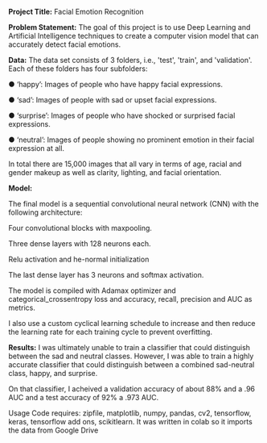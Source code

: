 **Project Title:** Facial Emotion Recognition

**Problem Statement:**
The goal of this project is to use Deep Learning and Artificial Intelligence techniques to create a computer vision model that can accurately detect facial emotions.

**Data:**
The data set consists of 3 folders, i.e., 'test', 'train', and 'validation'. Each of these folders has four subfolders:

● ‘happy’: Images of people who have happy facial expressions.

● ‘sad’: Images of people with sad or upset facial expressions.

● ‘surprise’: Images of people who have shocked or surprised facial expressions.

● ‘neutral’: Images of people showing no prominent emotion in their facial expression at all.

In total there are 15,000 images that all vary in terms of age, racial and gender makeup as well as clarity, lighting, and facial orientation.


**Model:**

The final model is a sequential convolutional neural network (CNN) with the following architecture:

Four convolutional blocks with maxpooling.

Three dense layers with 128 neurons each. 

Relu activation and he-normal initialization

The last dense layer has 3 neurons and softmax activation. 

The model is compiled with Adamax optimizer and categorical_crossentropy loss and accuracy, recall, precision and AUC as metrics.

I also use a custom cyclical learning schedule to increase and then reduce the learning rate for each training cycle to prevent overfitting.

**Results:**
I was ultimately unable to train a classifier that could distinguish between the sad and neutral classes. However, I was able to train a highly accurate classifier that could distinguish between a combined sad-neutral class, happy, and surprise.

On that classifier, I acheived a validation accuracy of about 88% and a .96 AUC and a test accuracy of 92% a .973 AUC.

Usage
Code requires: zipfile, matplotlib, numpy, pandas, cv2, tensorflow, keras, tensorflow add ons, scikitlearn. It was written in colab so it imports the data from Google Drive

